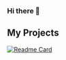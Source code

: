 ### Hi there 👋

## My Projects

[![Readme Card](https://github-readme-stats.vercel.app/api/pin/?username=thalisrocha&repo=Kaggle-cmri-classification)](https://github.com/thalisrocha/Kaggle-cmri-classification)


<!--
**thalisrocha/thalisrocha** is a ✨ _special_ ✨ repository because its `README.md` (this file) appears on your GitHub profile.

Here are some ideas to get you started:

- 🔭 I’m currently working on ...
- 🌱 I’m currently learning ...
- 👯 I’m looking to collaborate on ...
- 🤔 I’m looking for help with ...
- 💬 Ask me about ...
- 📫 How to reach me: ...
- 😄 Pronouns: ...
- ⚡ Fun fact: ...
-->
